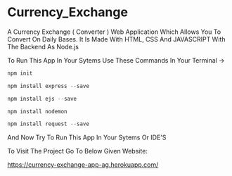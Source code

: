 # Currency_Exchange
A Currency Exchange ( Converter ) Web Application Which Allows You To Convert On Daily Bases. It Is Made With HTML, CSS And JAVASCRIPT With The Backend As Node.js

To Run This App In Your Sytems Use These Commands In Your Terminal ->

```js
npm init

npm install express --save

npm install ejs --save

npm install nodemon

npm install request --save
```

And Now Try To Run This App In Your Sytems Or IDE'S

To Visit The Project Go To Below Given Website:

https://currency-exchange-app-ag.herokuapp.com/
